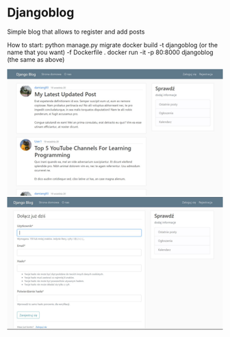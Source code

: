 # Djangoblog

Simple blog that allows to register and add posts

How to start:
python manage.py migrate
docker build -t djangoblog (or the name that you want) -f Dockerfile .
docker run -it -p 80:8000 djangoblog (the same as above)

![](https://github.com/Damiangiza93/Djangoblog/blob/master/django_project/media/djangoblog.JPG)
![](https://github.com/Damiangiza93/Djangoblog/blob/master/django_project/media/register.JPG)

